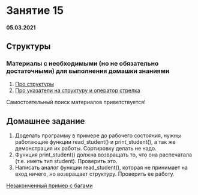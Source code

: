 # Занятие 15

#### 05.03.2021

## Структуры

### Материалы с необходимыми (но не обязательно достаточными) для выполнения домашки знаниями

1. [Про структуры](https://rtfm.co.ua/c-struktury/)  
2. [Про указатели на структуру и оператор стрелка](http://www.c-cpp.ru/books/ispolzovanie-ukazateley-na-strukturu)  

Самостоятельный поиск материалов приветствуется!  

## Домашнее задание

1. Доделать программу в примере до рабочего состояния, нужны работающие функции read_student() и print_student(), а так же демонстрация их работы. Сортировку делать не надо.  
2. Функция print_student() должна возвращать то, что она распечатала (т.е. иметь тип student). Проверить это. 
3. Написать аналог функции read_student(), которая не принимает на вход ничего, но возвращает структуру. Проверить ее работу.  

[Незаконченный пример с багами](https://uneex.org/LecturesVMSH/C/2012-04-10?action=AttachFile&do=view&target=1.c)
